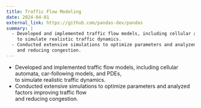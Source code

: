 ```yaml
---
title: Traffic Flow Modeling
date: 2024-04-01
external_link: https://github.com/pandas-dev/pandas
summary: |
  - Developed and implemented traffic flow models, including cellular automata, car-following models, and PDEs,  
    to simulate realistic traffic dynamics.  
  - Conducted extensive simulations to optimize parameters and analyzed factors improving traffic flow  
    and reducing congestion.
---
```


  - Developed and implemented traffic flow models, including cellular automata, car-following models, and PDEs,  
    to simulate realistic traffic dynamics.  
  - Conducted extensive simulations to optimize parameters and analyzed factors improving traffic flow  
    and reducing congestion.